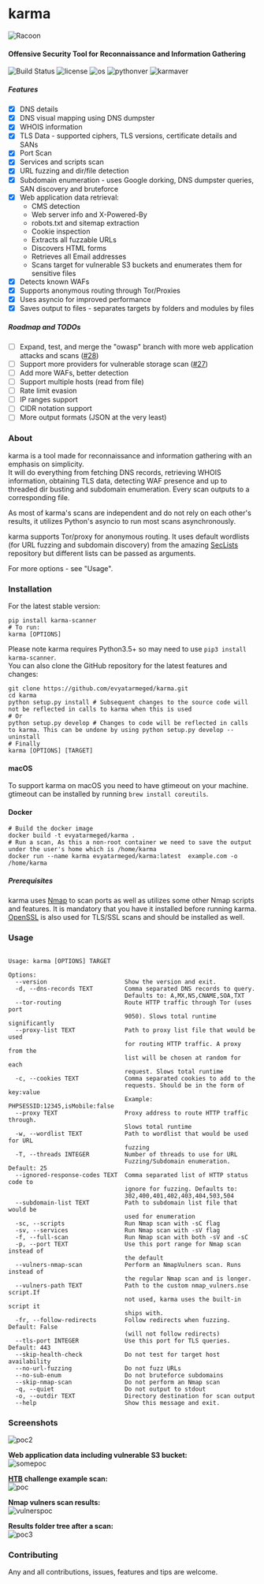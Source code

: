 # karma

![Racoon](https://image.ibb.co/dkAq4J/karma.png)

#### Offensive Security Tool for Reconnaissance and Information Gathering

![Build Status](https://travis-ci.org/evyatarmeged/karma.svg?branch=master)
![license](https://img.shields.io/github/license/mashape/apistatus.svg)
![os](https://img.shields.io/badge/OS-Linux,%20macOS-yellow.svg)
![pythonver](https://img.shields.io/badge/python-3.5%2B-blue.svg)
![karmaver](https://img.shields.io/badge/version-0.8.5-lightgrey.svg)

##### Features

- [x] DNS details
- [x] DNS visual mapping using DNS dumpster
- [x] WHOIS information
- [x] TLS Data - supported ciphers, TLS versions,
      certificate details and SANs
- [x] Port Scan
- [x] Services and scripts scan
- [x] URL fuzzing and dir/file detection
- [x] Subdomain enumeration - uses Google dorking, DNS dumpster queries,
      SAN discovery and bruteforce
- [x] Web application data retrieval:<br>
  - CMS detection
  - Web server info and X-Powered-By
  - robots.txt and sitemap extraction
  - Cookie inspection
  - Extracts all fuzzable URLs
  - Discovers HTML forms
  - Retrieves all Email addresses
  - Scans target for vulnerable S3 buckets and enumerates them
    for sensitive files
- [x] Detects known WAFs
- [x] Supports anonymous routing through Tor/Proxies
- [x] Uses asyncio for improved performance
- [x] Saves output to files - separates targets by folders
      and modules by files

##### Roadmap and TODOs

- [ ] Expand, test, and merge the "owasp" branch with more web application attacks and scans ([#28](https://github.com/evyatarmeged/karma/issues/28))
- [ ] Support more providers for vulnerable storage scan ([#27](https://github.com/evyatarmeged/karma/issues/27))
- [ ] Add more WAFs, better detection
- [ ] Support multiple hosts (read from file)
- [ ] Rate limit evasion
- [ ] IP ranges support
- [ ] CIDR notation support
- [ ] More output formats (JSON at the very least)

### About

karma is a tool made for reconnaissance and information gathering with an emphasis on simplicity.<br> It will do everything from
fetching DNS records, retrieving WHOIS information, obtaining TLS data, detecting WAF presence and up to threaded dir busting and
subdomain enumeration. Every scan outputs to a corresponding file.<br>

As most of karma's scans are independent and do not rely on each other's results,
it utilizes Python's asyncio to run most scans asynchronously.<br>

karma supports Tor/proxy for anonymous routing. It uses default wordlists (for URL fuzzing and subdomain discovery)
from the amazing [SecLists](https://github.com/danielmiessler/SecLists) repository but different lists can be passed as arguments.<br>

For more options - see "Usage".

### Installation

For the latest stable version:<br>

```
pip install karma-scanner
# To run:
karma [OPTIONS]
```

Please note karma requires Python3.5+ so may need to use `pip3 install karma-scanner`.<br>
You can also clone the GitHub repository for the latest features and changes:<br>

```
git clone https://github.com/evyatarmeged/karma.git
cd karma
python setup.py install # Subsequent changes to the source code will not be reflected in calls to karma when this is used
# Or
python setup.py develop # Changes to code will be reflected in calls to karma. This can be undone by using python setup.py develop --uninstall
# Finally
karma [OPTIONS] [TARGET]
```

#### macOS

To support karma on macOS you need to have gtimeout on your machine.<br>
gtimeout can be installed by running `brew install coreutils`.

#### Docker<br>

```
# Build the docker image
docker build -t evyatarmeged/karma .
# Run a scan, As this a non-root container we need to save the output under the user's home which is /home/karma
docker run --name karma evyatarmeged/karma:latest  example.com -o /home/karma
```

##### Prerequisites

karma uses [Nmap](https://github.com/nmap/nmap) to scan ports as well as utilizes some other Nmap scripts
and features. It is mandatory that you have it installed before running karma.<br>
[OpenSSL](https://github.com/openssl/openssl) is also used for TLS/SSL scans and should be installed as well.

### Usage

```

Usage: karma [OPTIONS] TARGET

Options:
  --version                      Show the version and exit.
  -d, --dns-records TEXT         Comma separated DNS records to query.
                                 Defaults to: A,MX,NS,CNAME,SOA,TXT
  --tor-routing                  Route HTTP traffic through Tor (uses port
                                 9050). Slows total runtime significantly
  --proxy-list TEXT              Path to proxy list file that would be used
                                 for routing HTTP traffic. A proxy from the
                                 list will be chosen at random for each
                                 request. Slows total runtime
  -c, --cookies TEXT             Comma separated cookies to add to the
                                 requests. Should be in the form of key:value
                                 Example: PHPSESSID:12345,isMobile:false
  --proxy TEXT                   Proxy address to route HTTP traffic through.
                                 Slows total runtime
  -w, --wordlist TEXT            Path to wordlist that would be used for URL
                                 fuzzing
  -T, --threads INTEGER          Number of threads to use for URL
                                 Fuzzing/Subdomain enumeration. Default: 25
  --ignored-response-codes TEXT  Comma separated list of HTTP status code to
                                 ignore for fuzzing. Defaults to:
                                 302,400,401,402,403,404,503,504
  --subdomain-list TEXT          Path to subdomain list file that would be
                                 used for enumeration
  -sc, --scripts                 Run Nmap scan with -sC flag
  -sv, --services                Run Nmap scan with -sV flag
  -f, --full-scan                Run Nmap scan with both -sV and -sC
  -p, --port TEXT                Use this port range for Nmap scan instead of
                                 the default
  --vulners-nmap-scan            Perform an NmapVulners scan. Runs instead of
                                 the regular Nmap scan and is longer.
  --vulners-path TEXT            Path to the custom nmap_vulners.nse script.If
                                 not used, karma uses the built-in script it
                                 ships with.
  -fr, --follow-redirects        Follow redirects when fuzzing. Default: False
                                 (will not follow redirects)
  --tls-port INTEGER             Use this port for TLS queries. Default: 443
  --skip-health-check            Do not test for target host availability
  --no-url-fuzzing               Do not fuzz URLs
  --no-sub-enum                  Do not bruteforce subdomains
  --skip-nmap-scan               Do not perform an Nmap scan
  -q, --quiet                    Do not output to stdout
  -o, --outdir TEXT              Directory destination for scan output
  --help                         Show this message and exit.
```

### Screenshots

![poc2](https://image.ibb.co/iyLreJ/aaaaaaaaaaaaa.png)<br>

**Web application data including vulnerable S3 bucket:**<br>
![somepoc](https://image.ibb.co/m6b3Jz/s3.png)

**[HTB](https://www.hackthebox.eu/) challenge example scan:**<br>
![poc](https://image.ibb.co/bGKTRy/bbbbbbb.png)<br>

**Nmap vulners scan results:**<br>
![vulnerspoc](https://image.ibb.co/iaOMyU/nmap_vulners_poc.png)<br>

**Results folder tree after a scan:**<br>
![poc3](https://image.ibb.co/iyaCJd/poc3.png)

### Contributing

Any and all contributions, issues, features and tips are welcome.

